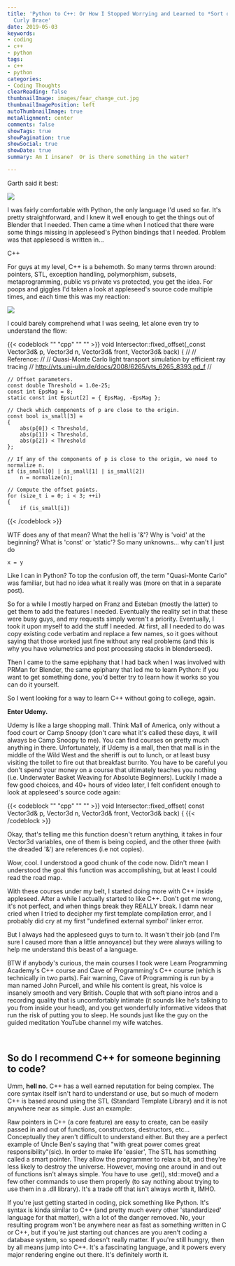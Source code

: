 ```yaml
---
title: 'Python to C++: Or How I Stopped Worrying and Learned to *Sort of* Love the
  Curly Brace'
date: 2019-05-03
keywords:
- coding
- c++
- python
tags:
- c++
- python
categories:
- Coding Thoughts
clearReading: false
thumbnailImage: images/fear_change_cut.jpg
thumbnailImagePosition: left
autoThumbnailImage: true
metaAlignment: center
comments: false
showTags: true
showPagination: true
showSocial: true
showDate: true
summary: Am I insane?  Or is there something in the water?

---
```

Garth said it best:

![](/images/fear_change.jpg)

I was fairly comfortable with Python, the only language I'd used so far.  It's pretty straightforward, and I knew it well enough to get the things out of Blender that I needed.  Then came a time when I noticed that there were some things missing in appleseed's Python bindings that I needed.  Problem was that appleseed is written in...

C++

For guys at my level, C++ is a behemoth.  So many terms thrown around: pointers, STL, exception handling, polymorphism, subsets, metaprogramming, public vs private vs protected, you get the idea.  For poops and giggles I'd taken a look at appleseed's source code multiple times, and each time this was my reaction:

![](/images/run_away.jpg)

I could barely comprehend what I was seeing, let alone even try to understand the flow:

{{< codeblock "" "cpp" "" "" >}} void Intersector::fixed_offset(_const Vector3d&                 p,
Vector3d                        n,
Vector3d&                       front,
Vector3d&                       back)
{
//
// Reference:
//
//   Quasi-Monte Carlo light transport simulation by efficient ray tracing
//   http://vts.uni-ulm.de/docs/2008/6265/vts_6265_8393.pd_f
//

    // Offset parameters.
    const double Threshold = 1.0e-25;
    const int EpsMag = 8;
    static const int EpsLut[2] = { EpsMag, -EpsMag };
    
    // Check which components of p are close to the origin.
    const bool is_small[3] =
    {
        abs(p[0]) < Threshold,
        abs(p[1]) < Threshold,
        abs(p[2]) < Threshold
    };
    
    // If any of the components of p is close to the origin, we need to normalize n.
    if (is_small[0] | is_small[1] | is_small[2])
        n = normalize(n);
    
    // Compute the offset points.
    for (size_t i = 0; i < 3; ++i)
    {
        if (is_small[i])

{{< /codeblock >}}

WTF does any of that mean?  What the hell is '&'?  Why is 'void' at the beginning? What is 'const' or 'static'?  So many unknowns...  why can't I just do

    x = y

Like I can in Python?  To top the confusion off, the term "Quasi-Monte Carlo" was familiar, but had no idea what it really was (more on that in a separate post).

So for a while I mostly harped on Franz and Esteban (mostly the latter) to get them to add the features I needed.  Eventually the reality set in that these were busy guys, and my requests simply weren't a priority.  Eventually, I took it upon myself to add the stuff I needed.  At first, all I needed to do was copy existing code verbatim and replace a few names, so it goes without saying that those worked just fine without any real problems (and this is why you have volumetrics and post processing stacks in blenderseed).

Then I came to the same epiphany that I had back when I was involved with PRMan for Blender, the same epiphany that led me to learn Python: if you want to get something done, you'd better try to learn how it works so you can do it yourself.

So I went looking for a way to learn C++ without going to college, again.

**Enter Udemy.**

Udemy is like a large shopping mall.  Think Mall of America, only without a food court or Camp Snoopy (don't care what it's called these days, it will always be Camp Snoopy to me).  You can find courses on pretty much anything in there.  Unfortunately, if Udemy is a mall, then that mall is in the middle of the Wild West and the sheriff is out to lunch, or at least busy visiting the toilet to fire out that breakfast burrito.  You have to be careful you don't spend your money on a course that ultimately teaches you nothing (i.e. Underwater Basket Weaving for Absolute Beginners).  Luckily I made a few good choices, and 40+ hours of video later, I felt confident enough to look at appleseed's source code again:

{{< codeblock "" "cpp" "" "" >}} void Intersector::fixed_offset( const Vector3d&                 p, Vector3d                        n, Vector3d&                       front, Vector3d&                       back) { {{< /codeblock >}}

Okay, that's telling me this function doesn't return anything, it takes in four Vector3d variables, one of them is being  copied, and the other three (with the dreaded '&') are references (i.e not copies).

Wow, cool.  I understood a good chunk of the code now.  Didn't mean I understood the goal this function was accomplishing, but at least I could read the road map.

With these courses under my belt, I started doing more with C++ inside appleseed.  After a while I actually started to like C++.  Don't get me wrong, it's not perfect, and when things break they REALLY break.  I damn near cried when I tried to decipher my first template compilation error, and I probably did cry at my first "undefined external symbol' linker error.

But I always had the appleseed guys to turn to.  It wasn't their job (and I'm sure I caused more than a little annoyance) but they were always willing to help me understand this beast of a language.

BTW if anybody's curious, the main courses I took were Learn Programming Academy's C++ course and Cave of Programming's C++ course (which is technically in two parts).  Fair warning, Cave of Programming is run by a man named John Purcell, and while his content is great, his voice is insanely smooth and very British.  Couple that with soft piano intros and a recording quality that is uncomfortably intimate (it sounds like he's talking to you from inside your head), and you get wonderfully informative videos that run the risk of putting you to sleep.  He sounds just like the guy on the guided meditation YouTube channel my wife watches.

<br>

<h2>So do I recommend C++ for someone beginning to code?</h2>

Umm, **hell no**.  C++ has a well earned reputation for being complex.  The core syntax itself isn't hard to understand or use, but so much of modern C++ is based around using the STL (Standard Template Library) and it is not anywhere near as simple.  Just an example:

Raw pointers in C++ (a core feature) are easy to create, can be easily passed in and out of functions, constructors, destructors, etc...  Conceptually they aren't difficult to understand either.  But they are a perfect example of Uncle Ben's saying that "with great power comes great responsibility"(sic).  In order to make life 'easier', The STL has something called a smart pointer.  They allow the programmer to relax a bit, and they're less likely to destroy the universe.  However, moving one around in and out of functions isn't always simple.  You have to use .get(), std::move() and a few other commands to use them properly (to say nothing about trying to use them in a .dll library).  It's a trade off that isn't always worth it, IMHO.

If you're just getting started in coding, pick something like Python.  It's syntax is kinda similar to C++ (and pretty much every other 'standardized' language for that matter), with a lot of the danger removed.  No, your resulting program won't be anywhere near as fast as something written in C or C++, but if you're just starting out chances are you aren't coding a database system, so speed doesn't really matter.  If you're still hungry, then by all means jump into C++.  It's a fascinating language, and it powers every major rendering engine out there.  It's definitely worth it.